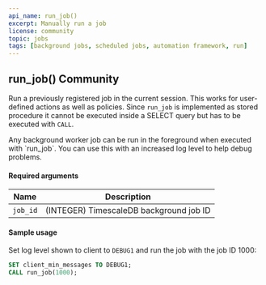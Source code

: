 ```yaml
---
api_name: run_job()
excerpt: Manually run a job
license: community
topic: jobs
tags: [background jobs, scheduled jobs, automation framework, run]
---
```


## run_job() <tag type="community">Community</tag>

Run a previously registered job in the current session.
This works for user-defined actions as well as policies.
Since `run_job` is implemented as stored procedure it cannot be executed
inside a SELECT query but has to be executed with `CALL`.

<highlight type="tip">
Any background worker job can be run in the foreground when executed with
`run_job`. You can use this with an increased log level to help debug problems.
</highlight>

#### Required arguments

|Name|Description|
|---|---|
|`job_id`| (INTEGER)  TimescaleDB background job ID |

#### Sample usage
Set log level shown to client to `DEBUG1` and run the job with the job ID 1000:
```sql
SET client_min_messages TO DEBUG1;
CALL run_job(1000);
```
